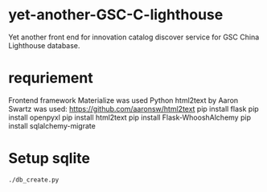 # yet-another-GSC-C-lighthouse
Yet another front end for innovation catalog discover service for GSC China Lighthouse database.

# requriement
Frontend framework Materialize was used
Python html2text by Aaron Swartz was used: https://github.com/aaronsw/html2text
pip install flask
pip install openpyxl
pip install html2text
pip install Flask-WhooshAlchemy
pip install sqlalchemy-migrate
# Setup sqlite
```
./db_create.py
```
